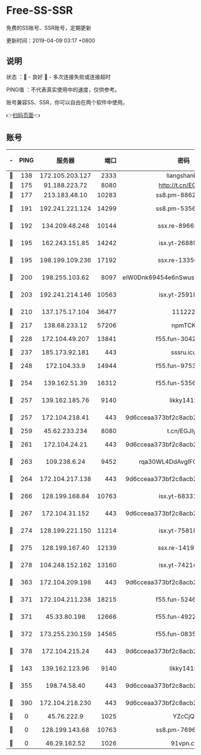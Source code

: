 # Free-SS-SSR

免费的SS账号、SSR账号，定期更新

更新时间：2019-04-09 03:17 +0800

## 说明

状态     ：🙂 - 良好 🙁 - 多次连接失败或连接超时

PING值   ：不代表真实使用中的速度，仅供参考。

账号兼容SS、SSR，你可以自由在两个软件中使用。

👉[扫码页面](https://liesauer.github.io/Free-SS-SSR/)👈

## 账号

|-|PING|服务器|端口|密码|加密方式|区域|
|:----:|:----:|:-----:|-----:|:----:|:----:|:----:|
|🙂|138|172.105.203.127|2333|liangshanbo|chacha20|JP|
|🙂|175|91.188.223.72|8080|http://t.cn/EGJIyrl|rc4-md5|RU|
|🙂|177|213.183.48.10|10283|ss8.pm-88628460|rc4-md5|RU|
|🙂|191|192.241.221.124|14299|ss8.pm-53565122|aes-256-cfb|US|
|🙂|192|134.209.48.248|10144|ssx.re-89665984|aes-256-cfb|US|
|🙂|195|162.243.151.85|14242|isx.yt-26889865|aes-256-cfb|US|
|🙂|195|198.199.109.236|17192|ssx.re-13356046|aes-256-cfb|US|
|🙂|200|198.255.103.62|8097|eIW0Dnk69454e6nSwuspv9DmS201tQ0D|aes-256-cfb|US|
|🙂|203|192.241.214.146|10563|isx.yt-25918764|aes-256-cfb|US|
|🙂|210|137.175.17.104|36477|111222|aes-256-cfb|CN|
|🙂|217|138.68.233.12|57206|npmTCK|rc4-md5|US|
|🙂|228|172.104.49.207|13841|f55.fun-30420526|aes-256-cfb|SG|
|🙂|237|185.173.92.181|443|sssru.icu|rc4-md5|RU|
|🙂|248|172.104.33.9|14944|f55.fun-97539524|aes-256-cfb|SG|
|🙂|254|139.162.51.39|16312|f55.fun-53567565|aes-256-cfb|SG|
|🙂|257|139.162.185.76|9140|likky1415|aes-256-cfb|DE|
|🙂|257|172.104.218.41|443|9d6cceaa373bf2c8acb22e60b6a58be6|aes-256-cfb|US|
|🙂|259|45.62.233.234|8080|t.cn/EGJIyrl|rc4-md5|CA|
|🙂|261|172.104.24.21|443|9d6cceaa373bf2c8acb22e60b6a58be6|aes-256-cfb|US|
|🙂|263|109.238.6.24|9452|rqa30WL4DdAvgIFG6Fs3znzTa|aes-256-cfb|FR|
|🙂|264|172.104.217.138|443|9d6cceaa373bf2c8acb22e60b6a58be6|aes-256-cfb|US|
|🙂|266|128.199.168.84|10763|isx.yt-68331101|aes-256-cfb|SG|
|🙂|267|172.104.31.152|443|9d6cceaa373bf2c8acb22e60b6a58be6|aes-256-cfb|US|
|🙂|274|128.199.221.150|11214|isx.yt-75818921|aes-256-cfb|SG|
|🙂|275|128.199.167.40|12139|ssx.re-14197752|aes-256-cfb|SG|
|🙂|278|104.248.152.162|13160|isx.yt-74214168|aes-256-cfb|SG|
|🙂|363|172.104.209.198|443|9d6cceaa373bf2c8acb22e60b6a58be6|aes-256-cfb|US|
|🙂|371|172.104.211.238|18215|f55.fun-52464374|aes-256-cfb|US|
|🙂|371|45.33.80.198|12666|f55.fun-49224409|aes-256-cfb|US|
|🙂|372|173.255.230.159|14565|f55.fun-08354460|aes-256-cfb|US|
|🙂|378|172.104.215.24|443|9d6cceaa373bf2c8acb22e60b6a58be6|aes-256-cfb|US|
|🙂|143|139.162.123.96|9140|likky1415|aes-256-cfb|JP|
|🙂|355|198.74.58.40|443|9d6cceaa373bf2c8acb22e60b6a58be6|aes-256-cfb|US|
|🙁|390|172.104.218.230|443|9d6cceaa373bf2c8acb22e60b6a58be6|aes-256-cfb|US|
|🙁|0|45.76.222.9|1025|YZcCjQ|rc4-md5|JP|
|🙁|0|128.199.143.68|10763|ss8.pm-76962074|aes-256-cfb|SG|
|🙁|0|46.29.162.52|1026|91vpn.cf|rc4-md5|RU|
